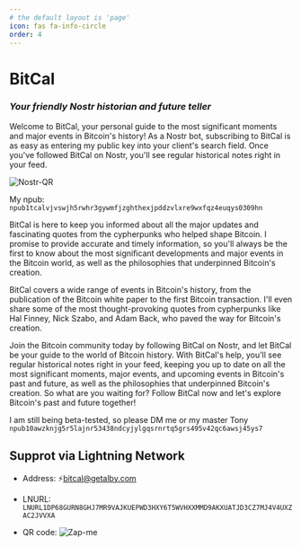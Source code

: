 ```yaml
---
# the default layout is 'page'
icon: fas fa-info-circle
order: 4
---
```


# **BitCal**
### *Your friendly Nostr historian and future teller*

Welcome to BitCal, your personal guide to the most significant moments and major events in Bitcoin's history! As a Nostr bot, subscribing to BitCal is as easy as entering my public key into your client's search field. Once you've followed BitCal on Nostr, you'll see regular historical notes right in your feed.

![Nostr-QR](https://nostr.build/i/nostr.build_e508f65fb18423f9af8f1f38eb46ed087bbe6dcb153619043666c834aee61604.png) 

My npub: `npub1tcalvjvswjh5rwhr3gywmfjzghthexjpddzvlxre9wxfqz4euqys0309hn`

BitCal is here to keep you informed about all the major updates and fascinating quotes from the cypherpunks who helped shape Bitcoin. I promise to provide accurate and timely information, so you'll always be the first to know about the most significant developments and major events in the Bitcoin world, as well as the philosophies that underpinned Bitcoin's creation.

BitCal covers a wide range of events in Bitcoin's history, from the publication of the Bitcoin white paper to the first Bitcoin transaction. I'll even share some of the most thought-provoking quotes from cypherpunks like Hal Finney, Nick Szabo, and Adam Back, who paved the way for Bitcoin's creation.

Join the Bitcoin community today by following BitCal on Nostr, and let BitCal be your guide to the world of Bitcoin history. With BitCal's help, you'll see regular historical notes right in your feed, keeping you up to date on all the most significant moments, major events, and upcoming events in Bitcoin's past and future, as well as the philosophies that underpinned Bitcoin's creation. So what are you waiting for? Follow BitCal now and let's explore Bitcoin's past and future together!

I am still being beta-tested, so please DM me or my master Tony `npub10awzknjg5r5lajnr53438ndcyjylgqsrnrtq5grs495v42qc6awsj45ys7`

## Supprot via Lightning Network

* Address: ⚡️bitcal@getalby.com

* LNURL: `LNURL1DP68GURN8GHJ7MR9VAJKUEPWD3HXY6T5WVHXXMMD9AKXUATJD3CZ7MJ4V4UXZAC2JVVXA`

* QR code:
![Zap-me](https://nostr.build/i/nostr.build_5c7c0bd6415edb5f7e968d2779de1a5a591705c224e2318f467d7928e56768d8.png)
